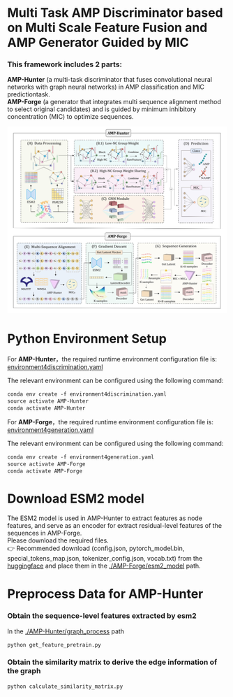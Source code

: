 # Multi Task AMP Discriminator based on Multi Scale Feature Fusion and AMP Generator Guided by MIC
### This framework includes 2 parts:  
**AMP-Hunter** (a multi-task discriminator that fuses convolutional neural networks with graph neural networks) in AMP classification and MIC predictiontask.  
**AMP-Forge** (a generator that integrates multi sequence alignment method to select original candidates) and is guided by minimum inhibitory concentration (MIC) to optimize sequences.  

![framework](framework.jpg)  

# Python Environment Setup
For **AMP-Hunter**，the required runtime environment configuration file is: [environment4discrimination.yaml](./AMP-Hunter/environment4discrimination.yaml)  

The relevant environment can be configured using the following command:
```
conda env create -f environment4discrimination.yaml
source activate AMP-Hunter
conda activate AMP-Hunter
```

For **AMP-Forge**，the required runtime environment configuration file is: [environment4generation.yaml](./AMP-Forge/environment4generation.yaml)  

The relevant environment can be configured using the following command:
```
conda env create -f environment4generation.yaml
source activate AMP-Forge
conda activate AMP-Forge
```

# Download ESM2 model  
The ESM2 model is used in AMP-Hunter to extract features as node features, and serve as an encoder for extract residual-level features of the sequences in AMP-Forge.  
Please download the required files.  
👉 Recommended download (config.json, pytorch_model.bin, special_tokens_map.json, tokenizer_config.json, vocab.txt) from the [huggingface](https://huggingface.co/Rocketknight1/esm2_t33_650M_UR50D/tree/main) 
and place them in the [./AMP-Forge/esm2_model](./AMP-Forge/esm2_model) path.  

# Preprocess Data for AMP-Hunter  
### Obtain the sequence-level features extracted by esm2  
In the [./AMP-Hunter/graph_process](./AMP-Hunter/graph_process) path
```
python get_feature_pretrain.py
```
### Obtain the similarity matrix to derive the edge information of the graph  
```
python calculate_similarity_matrix.py
```



